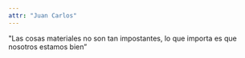 ```yaml
---
attr: "Juan Carlos"
---
```

"Las cosas materiales no son tan impostantes, lo que importa es que nosotros estamos bien”